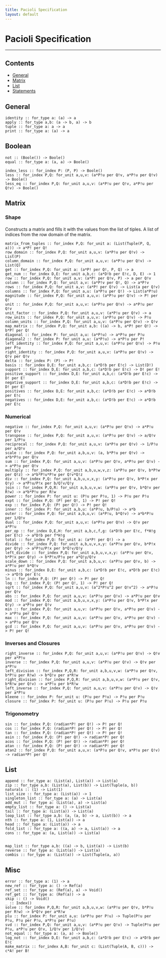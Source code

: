 ```yaml
---
title: Pacioli Specification
layout: default
---
```


Pacioli Specification
=====================


--------------------------------------------------------------------------------

Contents
--------
    
* [General](#general)
* [Matrix](#matrix)
* [List]("#list")
* [Statements](#statements)



General <a id="general"/></a>
------------------------

    identity :: for_type a: (a) -> a
    apply :: for_type a,b: (a -> b, a) -> b
    tuple :: for_type a: a -> a
    print :: for_type a: (a) -> a


Boolean <a id="matrix"/></a>
---------------------------------

    not :: (Boole()) -> Boole()
    equal :: for_type a: (a, a) -> Boole()

    index_less :: for_index P: (P, P) -> Boole()
    less :: for_index P,Q: for_unit a,u,v: (a*P!u per Q!v, a*P!u per Q!v) -> Boole()
    less_eq :: for_index P,Q: for_unit a,u,v: (a*P!u per Q!v, a*P!u per Q!v) -> Boole()


Matrix <a id="matrix"/></a>
---------------------------------

### Shape

#### 

Constructs a matrix and fills it with the values from the list of tiples.
A list of indices from the row domain of the matrix.


    matrix_from_tuples :: for_index P,Q: for_unit a: (List(Tuple(P, Q, a))) -> a*P! per Q!
    row_domain :: for_index P,Q: for_unit a,u,v: (a*P!u per Q!v) -> List(P)
    column_domain :: for_index P,Q: for_unit a,u,v: (a*P!u per Q!v) -> List(Q)
    get :: for_index P,Q: for_unit a: (a*P! per Q!, P, Q) -> a
    get_num :: for_index D,E: for_unit a,b,c: (a*D!b per E!c, D, E) -> 1
    row :: for_index P,Q: for_unit a,v: (a*P! per Q!v, P) -> a per Q!v
    column :: for_index P,Q: for_unit a,v: (a*P!v per Q!, Q) -> a*P!v
    rows :: for_index P,Q: for_unit a,v: (a*P! per Q!v) -> List(a per Q!v)
    columns :: for_index P,Q: for_unit a,u: (a*P!u per Q!) -> List(a*P!u)
    magnitude :: for_index P,Q: for_unit a,u,v: (a*P!u per Q!v) -> P! per Q!
    unit :: for_index P,Q: for_unit a,u,v: (a*P!u per Q!v) -> a*P!u per Q!v
    unit_factor :: for_index P,Q: for_unit a,u,v: (a*P!u per Q!v) -> a
    row_units :: for_index P,Q: for_unit a,u,v: (a*P!u per Q!v) -> P!u
    column_units :: for_index P,Q: for_unit a,u,v: (a*P!u per Q!v) -> Q!v
    map_matrix :: for_index P,Q: for_unit a,b: ((a) -> b, a*P! per Q!) -> b*P! per Q!
    diagonal :: for_index P: for_unit a,u: (a*P!u) -> a*P!u per P!u
    diagonal2 :: for_index P: for_unit a,u: (a*P!u) -> a*P!u per P!
    left_identity :: for_index P,Q: for_unit a,u,v: (a*P!u per Q!v) -> P!u per P!u
    right_identity :: for_index P,Q: for_unit a,u,v: (a*P!u per Q!v) -> Q!v per Q!v
    delta :: for_index P: (P) -> P!
    basis :: for_index D,E: for_unit a,b,c: (a*D!b per E!c) -> List(D!)
    support :: for_index D,E: for_unit a,b,c: (a*D!b per E!c) -> D! per E!
    positive_support :: for_index D,E: for_unit a,b,c: (a*D!b per E!c) -> D! per E!
    negative_support :: for_index D,E: for_unit a,b,c: (a*D!b per E!c) -> D! per E!
    positives :: for_index D,E: for_unit a,b,c: (a*D!b per E!c) -> a*D!b per E!c
    negatives :: for_index D,E: for_unit a,b,c: (a*D!b per E!c) -> a*D!b per E!c

### Numerical
    
    negative :: for_index P,Q: for_unit a,u,v: (a*P!u per Q!v) -> a*P!u per Q!v
    transpose :: for_index P,Q: for_unit a,u,v: (a*P!u per Q!v) -> a/Q!v per 1/P!u
    reciprocal :: for_index P,Q: for_unit a,u,v: (a*P!u per Q!v) -> 1/P!u per a/Q!v
    scale :: for_index P,Q: for_unit a,b,u,v: (a, b*P!u per Q!v) -> a*b*P!u per Q!v
    sum :: for_index P,Q: for_unit a,u,v: (a*P!u per Q!v, a*P!u per Q!v) -> a*P!u per Q!v
    multiply :: for_index P,Q: for_unit a,b,u,w,v,z: (a*P!u per Q!v, b*P!w per Q!z) -> a*b*P!u*P!w per Q!v*Q!z
    div :: for_index P,Q: for_unit a,b,u,v,x,y: (a*P!u per Q!v, b*P!x per Q!y) -> a*P!u/P!x per b/Q!v/Q!y
    join :: for_index P,Q,R: for_unit a,b,u,v,w: (a*P!u per Q!v, b*Q!v per R!w) -> a*b*P!u per R!w
    power :: for_index P: for_unit u: (P!u per P!u, 1) -> P!u per P!u
    expt :: for_index P,Q: (P! per Q!, 1) -> P! per Q!
    exp :: for_index P,Q: (P! per Q!) -> P! per Q!
    inner :: for_index P: for_unit a,b,u: (a*P!u, b/P!u) -> a*b
    outer :: for_index P,Q: for_unit a,b,u,v: (a*P!u, b*Q!v) -> a*b*P!u per 1/Q!v
    dual :: for_index P,Q: for_unit a,u,v: (a*P!u per Q!v) -> Q!v per a*P!u
    per_op :: for_index D,E,H: for_unit a,b,c,f,g: (a*D!b per E!c, f*H!g per E!c) -> a*D!b per f*H!g
    total :: for_index P,Q: for_unit a: (a*P! per Q!) -> a
    divide :: for_index P,Q: for_unit a,b,u,v,x,y: (a*P!u per Q!v, b*P!x per Q!y) -> a*P!u/P!x per b*Q!v/Q!y
    left_divide :: for_index P,Q: for_unit a,b,u,v,x,y: (a*P!u per Q!v, b*P!x per Q!y) -> b*P!x/P!u per a*Q!y/Q!v
    scale_down :: for_index P,Q: for_unit a,b,u,v: (a*P!u per Q!v, b) -> a*P!u per b*Q!v
    minus :: for_index D,E: for_unit a,b,c: (a*D!b per E!c, a*D!b per E!c) -> a*D!b per E!c
    ln :: for_index P,Q: (P! per Q!) -> P! per Q!
    log :: for_index P,Q: (P! per Q!, 1) -> P! per Q!
    sqrt :: for_index P,Q: for_unit a,u,v: (a^2*P!u^2 per Q!v^2) -> a*P!u per Q!v
    abs :: for_index P,Q: for_unit a,u,v: (a*P!u per Q!v) -> a*P!u per Q!v
    mod :: for_index P,Q: for_unit a,b,u,v,x,y: (a*P!u per Q!v, b*P!x per Q!y) -> a*P!u per Q!v
    min :: for_index P,Q: for_unit a,u,v: (a*P!u per Q!v, a*P!u per Q!v) -> a*P!u per Q!v
    max :: for_index P,Q: for_unit a,u,v: (a*P!u per Q!v, a*P!u per Q!v) -> a*P!u per Q!v
    gcd :: for_index P,Q: for_unit a,u,v: (a*P!u per Q!v, a*P!u per Q!v) -> P! per Q!
    
### Inverses and Closures

    right_inverse :: for_index P,Q: for_unit a,u,v: (a*P!u per Q!v) -> Q!v per a*P!u
    inverse :: for_index P,Q: for_unit a,u,v: (a*P!u per Q!v) -> Q!v per a*P!u
    left_division :: for_index P,Q,R: for_unit a,b,u,v,w: (a*P!u per Q!v, b*P!u per R!w) -> b*Q!v per a*R!w
    right_division :: for_index P,Q,R: for_unit a,b,u,v,w: (a*P!u per Q!v, b*R!w per Q!v) -> a*P!u per b*R!w
    left_inverse :: for_index P,Q: for_unit a,u,v: (a*P!u per Q!v) -> Q!v per a*P!u
    kleene :: for_index P: for_unit u: (P!u per P!u) -> P!u per P!u
    closure :: for_index P: for_unit u: (P!u per P!u) -> P!u per P!u

### Trigonometry

    sin :: for_index P,Q: (radian*P! per Q!) -> P! per Q!
    cos :: for_index P,Q: (radian*P! per Q!) -> P! per Q!
    tan :: for_index P,Q: (radian*P! per Q!) -> P! per Q!
    asin :: for_index P,Q: (P! per Q!) -> radian*P! per Q!
    acos :: for_index P,Q: (P! per Q!) -> radian*P! per Q!
    atan :: for_index P,Q: (P! per Q!) -> radian*P! per Q!
    atan2 :: for_index P,Q: for_unit a,u,v: (a*P!u per Q!v, a*P!u per Q!v) -> radian*P! per Q!


List <a id="list"/></a>
---------------------

    append :: for_type a: (List(a), List(a)) -> List(a)
    zip :: for_type a,b: (List(a), List(b)) -> List(Tuple(a, b))
    naturals :: (1) -> List(1)
    list_size :: for_type a: (List(a)) -> 1
    singleton_list :: for_type a: (a) -> List(a)
    add_mut :: for_type a: (List(a), a) -> List(a)
    empty_list :: for_type a: () -> List(a)
    tail :: for_type a: (List(a)) -> List(a)
    loop_list :: for_type a,b: (a, (a, b) -> a, List(b)) -> a
    nth :: for_type a: (1, List(a)) -> a
    head :: for_type a: (List(a)) -> a
    fold_list :: for_type a: ((a, a) -> a, List(a)) -> a
    cons :: for_type a: (a, List(a)) -> List(a)


    map_list :: for_type a,b: ((a) -> b, List(a)) -> List(b)
    reverse :: for_type a: (List(a)) -> List(a)
    combis :: for_type a: (List(a)) -> List(Tuple(a, a))

Misc <a id="list"/></a>
-----------------------
    
    error :: for_type a: (1) -> a
    new_ref :: for_type a: () -> Ref(a)
    ref_set :: for_type a: (Ref(a), a) -> Void()
    ref_get :: for_type a: (Ref(a)) -> a
    skip :: () -> Void()
    _ :: Index()
    solve :: for_index P,Q,R: for_unit a,b,u,v,w: (a*P!u per Q!v, b*P!u per R!w) -> b*Q!v per a*R!w
    plu :: for_index P: for_unit a,u: (a*P!u per P!u) -> Tuple(P!u per P!u, P!u per P!u, a*P!u per P!u)
    svd :: for_index P,Q: for_unit a,u,v: (a*P!u per Q!v) -> Tuple(P!u per P!u, a*P!u per Q!v, 1/Q!v per 1/Q!v)
    not_equal :: for_type a: (a, a) -> Boole()
    log_not :: for_index D,E: for_unit a,b,c: (a*D!b per E!c) -> a*D!b per E!c
    make_matrix :: for_index A,B: for_unit c: (List(Tuple(A, B, c))) -> c*A! per B!

